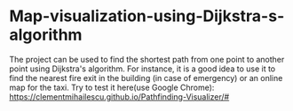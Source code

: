 # Map-visualization-using-Dijkstra-s-algorithm
The project can be used to find the shortest path from one point to another point using Dijkstra's algorithm. For instance, it is a good idea to use it to find the nearest fire exit in the building (in case of emergency) or an online map for the taxi.  Try to test it here(use Google Chrome): https://clementmihailescu.github.io/Pathfinding-Visualizer/#
